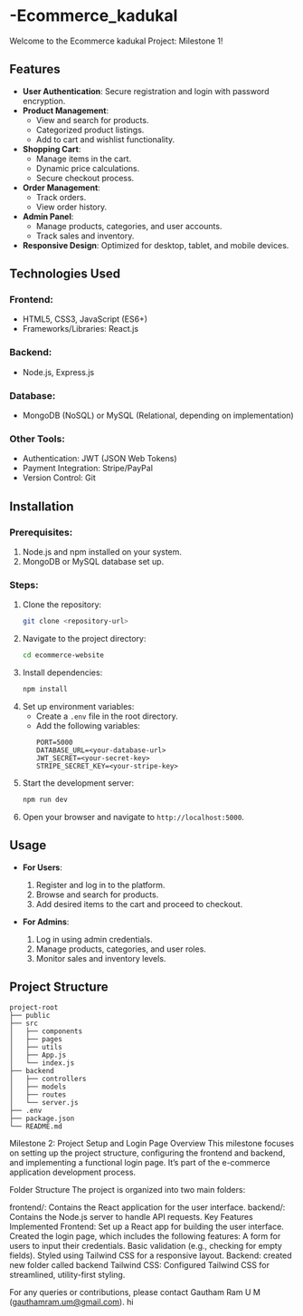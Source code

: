 # -Ecommerce_kadukal
Welcome to the Ecommerce kadukal Project: Milestone 1!

## Features

- **User Authentication**: Secure registration and login with password encryption.
- **Product Management**:
  - View and search for products.
  - Categorized product listings.
  - Add to cart and wishlist functionality.
- **Shopping Cart**:
  - Manage items in the cart.
  - Dynamic price calculations.
  - Secure checkout process.
- **Order Management**:
  - Track orders.
  - View order history.
- **Admin Panel**:
  - Manage products, categories, and user accounts.
  - Track sales and inventory.
- **Responsive Design**: Optimized for desktop, tablet, and mobile devices.

## Technologies Used

### Frontend:
- HTML5, CSS3, JavaScript (ES6+)
- Frameworks/Libraries: React.js

### Backend:
- Node.js, Express.js

### Database:
- MongoDB (NoSQL) or MySQL (Relational, depending on implementation)

### Other Tools:
- Authentication: JWT (JSON Web Tokens)
- Payment Integration: Stripe/PayPal
- Version Control: Git

## Installation

### Prerequisites:
1. Node.js and npm installed on your system.
2. MongoDB or MySQL database set up.

### Steps:
1. Clone the repository:
   ```bash
   git clone <repository-url>
   ```
2. Navigate to the project directory:
   ```bash
   cd ecommerce-website
   ```
3. Install dependencies:
   ```bash
   npm install
   ```
4. Set up environment variables:
   - Create a `.env` file in the root directory.
   - Add the following variables:
     ```env
     PORT=5000
     DATABASE_URL=<your-database-url>
     JWT_SECRET=<your-secret-key>
     STRIPE_SECRET_KEY=<your-stripe-key>
     ```
5. Start the development server:
   ```bash
   npm run dev
   ```
6. Open your browser and navigate to `http://localhost:5000`.

## Usage

- **For Users**:
  1. Register and log in to the platform.
  2. Browse and search for products.
  3. Add desired items to the cart and proceed to checkout.

- **For Admins**:
  1. Log in using admin credentials.
  2. Manage products, categories, and user roles.
  3. Monitor sales and inventory levels.

## Project Structure

```
project-root
├── public
├── src
│   ├── components
│   ├── pages
│   ├── utils
│   ├── App.js
│   └── index.js
├── backend
│   ├── controllers
│   ├── models
│   ├── routes
│   └── server.js
├── .env
├── package.json
└── README.md
```

Milestone 2: Project Setup and Login Page
Overview
This milestone focuses on setting up the project structure, configuring the frontend and backend, and implementing a functional login page. It’s part of the e-commerce application development process.

Folder Structure
The project is organized into two main folders:

frontend/: Contains the React application for the user interface.
backend/: Contains the Node.js server to handle API requests.
Key Features Implemented
Frontend:
Set up a React app for building the user interface.
Created the login page, which includes the following features:
A form for users to input their credentials.
Basic validation (e.g., checking for empty fields).
Styled using Tailwind CSS for a responsive layout.
Backend:
created new folder called backend
Tailwind CSS:
Configured Tailwind CSS for streamlined, utility-first styling.


For any queries or contributions, please contact Gautham Ram U M (gauthamram.um@gmail.com).
 hi